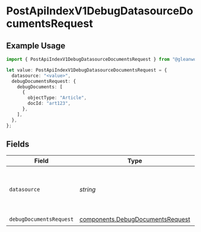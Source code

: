 # PostApiIndexV1DebugDatasourceDocumentsRequest

## Example Usage

```typescript
import { PostApiIndexV1DebugDatasourceDocumentsRequest } from "@gleanwork/api-client/models/operations";

let value: PostApiIndexV1DebugDatasourceDocumentsRequest = {
  datasource: "<value>",
  debugDocumentsRequest: {
    debugDocuments: [
      {
        objectType: "Article",
        docId: "art123",
      },
    ],
  },
};
```

## Fields

| Field                                                                                | Type                                                                                 | Required                                                                             | Description                                                                          |
| ------------------------------------------------------------------------------------ | ------------------------------------------------------------------------------------ | ------------------------------------------------------------------------------------ | ------------------------------------------------------------------------------------ |
| `datasource`                                                                         | *string*                                                                             | :heavy_check_mark:                                                                   | The datasource to which the document belongs                                         |
| `debugDocumentsRequest`                                                              | [components.DebugDocumentsRequest](../../models/components/debugdocumentsrequest.md) | :heavy_check_mark:                                                                   | N/A                                                                                  |